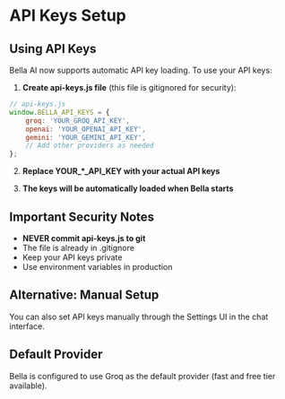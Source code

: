 # API Keys Setup

## Using API Keys

Bella AI now supports automatic API key loading. To use your API keys:

1. **Create api-keys.js file** (this file is gitignored for security):

```javascript
// api-keys.js
window.BELLA_API_KEYS = {
    groq: 'YOUR_GROQ_API_KEY',
    openai: 'YOUR_OPENAI_API_KEY',
    gemini: 'YOUR_GEMINI_API_KEY',
    // Add other providers as needed
};
```

2. **Replace YOUR_*_API_KEY with your actual API keys**

3. **The keys will be automatically loaded when Bella starts**

## Important Security Notes

- **NEVER commit api-keys.js to git**
- The file is already in .gitignore
- Keep your API keys private
- Use environment variables in production

## Alternative: Manual Setup

You can also set API keys manually through the Settings UI in the chat interface.

## Default Provider

Bella is configured to use Groq as the default provider (fast and free tier available).